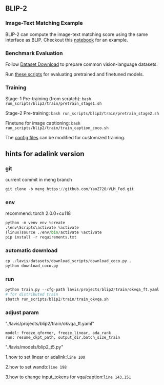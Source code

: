 ## BLIP-2


### Image-Text Matching Example
BLIP-2 can compute the image-text matching score using the same interface as BLIP. Checkout this [notebook](https://github.com/salesforce/LAVIS/blob/3446bac20c5646d35ae383ebe6d13cec4f8b00cb/examples/blip2_image_text_matching.ipynb) for an example. 

### Benchmark Evaluation 
Follow [Dataset Download](https://opensource.salesforce.com/LAVIS//latest/getting_started.html#auto-downloading-and-loading-datasets) to prepare common vision-language datasets.

Run [these scripts](https://github.com/salesforce/LAVIS/tree/main/run_scripts/blip2/eval) for evaluating pretrained and finetuned models. 

### Training
Stage-1 Pre-training (from scratch): 
```bash run_scripts/blip2/train/pretrain_stage1.sh```

Stage-2 Pre-training: 
```bash run_scripts/blip2/train/pretrain_stage2.sh```

Finetune for image captioning: 
```bash run_scripts/blip2/train/train_caption_coco.sh```

The [config files](https://github.com/salesforce/LAVIS/tree/main/lavis/projects/blip2/train) can be modified for customized training.

## hints for adalink version
### git
current commit in meng branch
```python
git clone -b meng https://github.com/YaoZ720/VLM_Fed.git
```
### env
recommend: torch 2.0.0+cu118 
```python
python -m venv env %create
.\env\Scripts\activate %activate
(linux)source ./env/bin/activate %activate
pip install -r requirements.txt
```
### automatic download
```python
cp ./lavis/datasets/download_scripts/download_coco.py .
python download_coco.py
```

### run
```python
python train.py --cfg-path lavis/projects/blip2/train/okvqa_ft.yaml
# for distributed train
sbatch run_scripts/blip2/train/train_okvqa.sh

```
### adjust param
"./lavis/projects/blip2/train/okvqa_ft.yaml"

```
model: freeze_qformer, freeze_linear, ada_rank
run: resume_ckpt_path, output_dir,batch_size_train
```
"./lavis/models/blip2_t5.py"

1.how to set linear or adalink:```line 100```

2.how to set wandb:```line 198```

3.how to change input_tokens for vqa/caption:```line 143,151```

